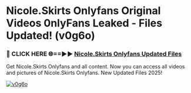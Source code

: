 # Nicole.Skirts Onlyfans Original Videos 0nlyFans Leaked - Files Updated! (v0g6o)

<h3>🔴 CLICK HERE 🌐==►► <a href="https://tinyurl.com/2m67pmp6" rel="nofollow">Nicole.Skirts Onlyfans Updated Files</a></h3>

Get Nicole.Skirts Onlyfans and all content. Now you can access all videos and pictures of Nicole.Skirts Onlyfans. New Updated Files 2025!

[![v0g6o](https://i.imgur.com/H4QAA4z.gif)](https://tinyurl.com/2m67pmp6)